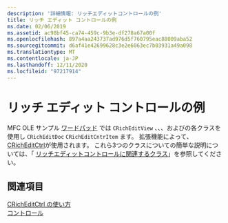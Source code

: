 ```yaml
---
description: '詳細情報: リッチエディットコントロールの例'
title: リッチ エディット コントロールの例
ms.date: 02/06/2019
ms.assetid: ac98bf45-ca74-459c-9b3e-df278a67a00f
ms.openlocfilehash: 897a4aa243737ad976d5f760795eac88009aba52
ms.sourcegitcommit: d6af41e42699628c3e2e6063ec7b03931a49a098
ms.translationtype: MT
ms.contentlocale: ja-JP
ms.lasthandoff: 12/11/2020
ms.locfileid: "97217914"
---
```

# <a name="rich-edit-control-examples"></a>リッチ エディット コントロールの例

MFC OLE サンプル [ワードパッド](https://github.com/Microsoft/VCSamples/tree/da802c2aa92a730b3da33c5957186f128709c398/VC2010Samples/MFC/Visual%20C%2B%2B%202008%20Feature%20Pack/WordPad) では `CRichEditView` 、、、およびの各クラスを使用し `CRichEditDoc` `CRichEditCntrItem` ます。 拡張機能によって、 [CRichEditCtrl](../mfc/reference/cricheditctrl-class.md)が使用されます。 これら3つのクラスについての簡単な説明については、「 [リッチエディットコントロールに関連するクラス](../mfc/classes-related-to-rich-edit-controls.md)」を参照してください。

## <a name="see-also"></a>関連項目

[CRichEditCtrl の使い方](../mfc/using-cricheditctrl.md)<br/>
[コントロール](../mfc/controls-mfc.md)
